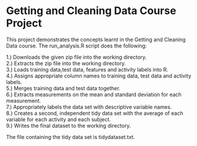 # Getting and Cleaning Data Course Project

This project demonstrates the concepts learnt in the Getting and Cleaning Data course. The run_analysis.R script does the
following:

1.) Downloads the given zip file into the working directory.<br>
2.) Extracts the zip file into the working directory.<br>
3.) Loads training data,test data, features and activity labels into R.<br>
4.) Assigns appropriate column names to training data, test data and activity labels.<br>
5.) Merges training data and test data together.<br>
6.) Extracts measurements on the mean and standard deviation for each measurement.<br>
7.) Appropriately labels the data set with descriptive variable names.<br>
8.) Creates a second, independent tidy data set with the average of each variable for each activity and each subject.<br>
9.) Writes the final dataset to the working directory.<br>

The file containing the tidy data set is tidydataset.txt.

